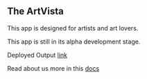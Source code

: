 ## The ArtVista

This app is designed for artists and art lovers.

This app is still in its alpha development stage.

Deployed Output [link](https://artvistasq47.netlify.app) 

Read about us more in this [docs](https://docs.google.com/document/d/10iRHbmSEkfI3yg6M_pISmJgQ5cZD0oeLPk6b2S-Gdv8/edit?usp=sharing)

